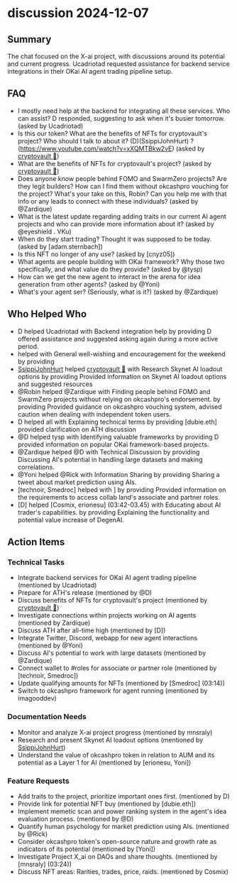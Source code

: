 # discussion 2024-12-07

## Summary
The chat focused on the X-ai project, with discussions around its potential and current progress. Ucadriotad requested assistance for backend service integrations in their OKai AI agent trading pipeline setup.

## FAQ
- I mostly need help at the backend for integrating all these services. Who can assist? D responded, suggesting to ask when it's busier tomorrow. (asked by Ucadriotad)
- Is this our token? What are the benefits of NFTs for cryptovault's project? Who should I talk to about it? (D)(SsippiJohnHurt) ?(https://www.youtube.com/watch?v=xXQMTBkw2vE) (asked by [cryptovault 🧊](01:03))
- What are the benefits of NFTs for cryptovault's project? (asked by [cryptovault 🧊](01:04))
- Does anyone know people behind FOMO and SwarmZero projects? Are they legit builders? How can I find them without okcashpro vouching for the project? What's your take on this, Robin? Can you help me with that info or any leads to connect with these individuals? (asked by @Zardique)
- What is the latest update regarding adding traits in our current AI agent projects and who can provide more information about it? (asked by @eyeshield . VKu)
- When do they start trading? Thought it was supposed to be today. (asked by [adam.sternbach])
- Is this NFT no longer of any use? (asked by [cnyz05])
- What agents are people building with OKai framework? Why those two specifically, and what value do they provide? (asked by @tysp)
- How can we get the new agent to interact in the arena for idea generation from other agents? (asked by @Yoni)
- What's your agent ser? (Seriously, what is it?) (asked by @Zardique)

## Who Helped Who
- D helped Ucadriotad with Backend integration help by providing D offered assistance and suggested asking again during a more active period.
-  helped  with General well-wishing and encouragement for the weekend by providing
- [SsippiJohnHurt](01:06) helped [cryptovault 🧊](01:04) with Research Skynet AI loadout options by providing Provided information on Skynet AI loadout options and suggested resources
- @Robin helped @Zardique with Finding people behind FOMO and SwarmZero projects without relying on okcashpro's endorsement. by providing Provided guidance on okcashpro vouching system, advised caution when dealing with independent token users.
- D helped all with Explaining technical terms by providing [dubie.eth] provided clarification on ATH discussion
- @D helped tysp with Identifying valuable frameworks by providing D provided information on popular OKai framework-based projects.
- @Zardique helped @D with Technical Discussion by providing Discussing AI's potential in handling large datasets and making correlations.
- @Yoni helped @Rick with Information Sharing by providing Sharing a tweet about market prediction using AIs.
- [technoir, Smedroc] helped  with ] by providing Provided information on the requirements to access collab land's associate and partner roles.
- [D] helped [Cosmix, erionesu] (03:42-03.45) with Educating about AI trader's capabilities. by providing Explaining the functionality and potential value increase of DegenAI.

## Action Items

### Technical Tasks
- Integrate backend services for OKai AI agent trading pipeline (mentioned by Ucadriotad)
- Prepare for ATH's release (mentioned by @D)
- Discuss benefits of NFTs for cryptovault's project (mentioned by [cryptovault 🧊](01:04))
- Investigate connections within projects working on AI agents (mentioned by Zardique)
- Discuss ATH after all-time high (mentioned by [D])
- Integrate Twitter, Discord, webapp for new agent interactions (mentioned by @Yoni)
- Discuss AI's potential to work with large datasets (mentioned by @Zardique)
- Connect wallet to #roles for associate or partner role (mentioned by [technoir, Smedroc])
- Update qualifying amounts for NFTs (mentioned by [Smedroc] (03:14))
- Switch to okcashpro framework for agent running (mentioned by imagooddev)

### Documentation Needs
- Monitor and analyze X-ai project progress (mentioned by mnsraly)
- Research and present Skynet AI loadout options (mentioned by [SsippiJohnHurt](01:06))
- Understand the value of okcashpro token in relation to AUM and its potential as a Layer 1 for AI (mentioned by [erionesu, Yoni])

### Feature Requests
- Add traits to the project, prioritize important ones first. (mentioned by D)
- Provide link for potential NFT buy (mentioned by [dubie.eth])
- Implement memetic scan and power ranking system in the agent's idea evaluation process. (mentioned by @D)
- Quantify human psychology for market prediction using AIs. (mentioned by @Rick)
- Consider okcashpro token's open-source nature and growth rate as indicators of its potential (mentioned by [Yoni])
- Investigate Project X_ai on DAOs and share thoughts. (mentioned by [mnsraly] (03:24))
- Discuss NFT areas: Rarities, trades, price, raids. (mentioned by Cosmix)